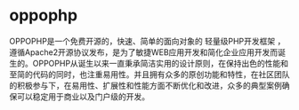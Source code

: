 # oppophp
OPPOPHP是一个免费开源的，快速、简单的面向对象的 轻量级PHP开发框架 ，遵循Apache2开源协议发布，是为了敏捷WEB应用开发和简化企业应用开发而诞生的。OPPOPHP从诞生以来一直秉承简洁实用的设计原则，在保持出色的性能和至简的代码的同时，也注重易用性。并且拥有众多的原创功能和特性，在社区团队的积极参与下，在易用性、扩展性和性能方面不断优化和改进，众多的典型案例确保可以稳定用于商业以及门户级的开发。
